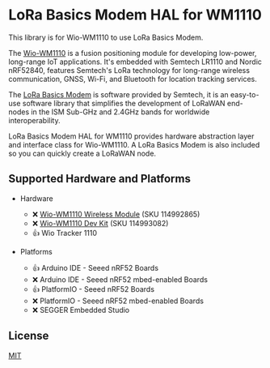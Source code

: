 # LoRa Basics Modem HAL for WM1110

This library is for Wio-WM1110 to use LoRa Basics Modem.

The [Wio-WM1110](https://www.seeedstudio.com/Wio-WM1110-Module-LR1110-and-nRF52840-p-5676.html) is a fusion positioning module for developing low-power, long-range IoT applications. It's embedded with Semtech LR1110 and Nordic nRF52840, features Semtech's LoRa technology for long-range wireless communication, GNSS, Wi-Fi, and Bluetooth for location tracking services.

The [LoRa Basics Modem](https://lora-developers.semtech.com/build/software/lora-basics/lora-basics-for-end-nodes/lora-basics-for-end-nodes-welcome/) is software provided by Semtech, it is an easy-to-use software library that simplifies the development of LoRaWAN end-nodes in the ISM Sub-GHz and 2.4GHz bands for worldwide interoperability.

LoRa Basics Modem HAL for WM1110 provides hardware abstraction layer and interface class for Wio-WM1110. A LoRa Basics Modem is also included so you can quickly create a LoRaWAN node.

## Supported Hardware and Platforms

* Hardware
    * ❌ [Wio-WM1110 Wireless Module](https://www.seeedstudio.com/Wio-WM1110-Module-LR1110-and-nRF52840-p-5676.html) (SKU 114992865)
    * ❌ [Wio-WM1110 Dev Kit](https://www.seeedstudio.com/Wio-WM1110-Dev-Kit-p-5677.html) (SKU 114993082)
    * 👍 Wio Tracker 1110

* Platforms
    * 👍 Arduino IDE - Seeed nRF52 Boards
    * ❌ Arduino IDE - Seeed nRF52 mbed-enabled Boards
    * 👍 PlatformIO - Seeed nRF52 Boards
    * ❌ PlatformIO - Seeed nRF52 mbed-enabled Boards
    * ❌ SEGGER Embedded Studio

## License

[MIT](LICENSE.txt)

